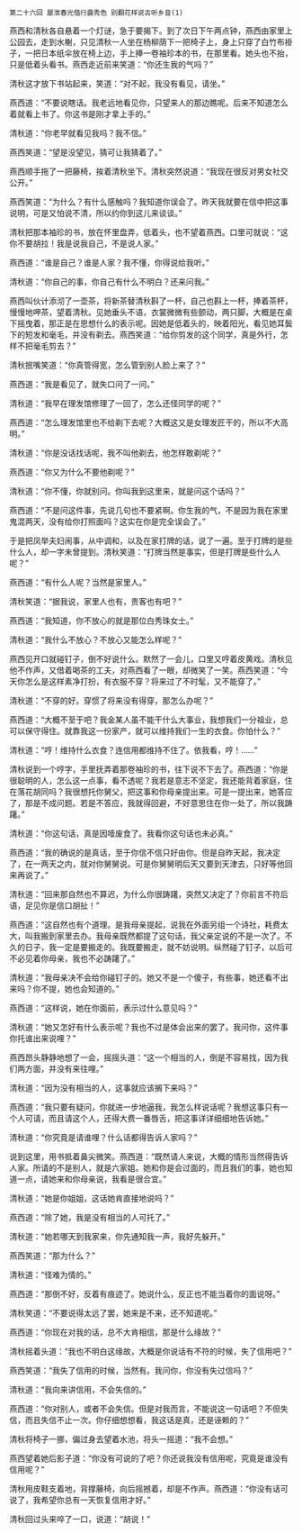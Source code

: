     第二十六回 屡泄春光偕行露秀色 别翻花样说古听乡音(1) 

   燕西和清秋各自悬着一个灯谜，急于要揭下。到了次日下午两点钟，燕西由家里上公园去，走到水榭，只见清秋一人坐在杨柳荫下一把椅子上，身上只穿了白竹布褂子，一把日本纸伞放在椅上边，手上捧一卷袖珍本的书，在那里看。她头也不抬，只是低着头看书。燕西走近前来笑道：“你还生我的气吗？”

   清秋这才放下书站起来，笑道：“对不起，我没有看见，请坐。”

   燕西道：“不要说瞎话。我老远地看见你，只望来人的那边瞧呢。后来不知道怎么着就看上书了。你这书是刚才拿上手的。”

   清秋道：“你老早就看见我吗？我不信。”

   燕西笑道：“望是没望见，猜可让我猜着了。”

   燕西顺手拖了一把藤椅，挨着清秋坐下。清秋突然说道：“我现在很反对男女社交公开。”

   燕西笑道：“为什么？有什么感触吗？我知道你误会了。昨天我就要在信中把这事说明，可是又怕说不清，所以约你到这儿来谈谈。”

   清秋把那本袖珍的书，放在怀里盘弄，低着头，也不望着燕西。口里可就说：“这你不要胡拉！我是说我自己，不是说人家。”

   燕西道：“谁是自己？谁是人家？我不懂，你得说给我听。”

   清秋道：“你自己的事，你自己有什么不明白？还来问我。”

   燕西叫伙计添沏了一壶茶，将新茶替清秋斟了一杯，自己也斟上一杯，捧着茶杯，慢慢地呷茶，望着清秋。见她垂头不语，衣裳微微有些颤动，两只脚，大概是在桌下摇曳着，那正是在思想什么的表示呢。因她是低着头的，映着阳光，看见她耳鬓下的短发和毫毛，并没有剃去。燕西笑道：“给你剪发的这个同学，真是外行，怎样不把毫毛剪去？”

   清秋抿嘴笑道：“你真管得宽，怎么管到别人脸上来了？”

   燕西道：“我是看见了，就失口问了一问。”

   清秋道：“我早在理发馆修理了一回了，怎么还怪同学的呢？”

   燕西道：“怎么理发馆里也不给剃下去呢？大概这又是女理发匠干的，所以不大高明。”

   清秋道：“你是没话找话呢，我不叫他剃去，他怎样敢剃呢？”

   燕西道：“你又为什么不要他剃呢？”

   清秋道：“你不懂，你就别问。你叫我到这里来，就是问这个话吗？”

   燕西道：“不是问这件事，先说几句也不要紧啊。你生我的气，不是因为我在家里鬼混两天，没有给你打照面吗？这实在你是完全误会了。”

   于是把凤举夫妇闹事，从中调和，以及在家打牌的话，说了一遍。至于打牌的是些什么人，却一字未曾提到。清秋笑道：“打牌当然是事实，但是打牌是些什么人呢？”

   燕西道：“有什么人呢？当然是家里人。”

   清秋笑道：“据我说，家里人也有，贵客也有吧？”

   燕西道：“我知道，你不放心的就是那位白秀珠女士。”

   清秋道：“我什么不放心？不放心又能怎么样呢？”

   燕西见开口就碰钉子，倒不好说什么。默然了一会儿，口里又哼着皮黄戏。清秋见他不作声，又借着喝茶的工夫，对燕西看了一眼，却微笑了一笑。燕西笑道：“今天你怎么是这样素净打扮，有衣服不穿？将来过了不时髦，又不能穿了。”

   清秋道：“不穿的好。穿惯了将来没有得穿，那怎么办呢？”

   燕西道：“大概不至于吧？我金某人虽不能干什么大事业，我想我们一分祖业，总可以保守得住。就靠我这一份家产，就可以维持我们一生的衣食。你怕什么？”

   清秋道：“哼！维持什么衣食？连信用都维持不住了。依我看，哼！……”

   清秋说到一个哼字，手里抚弄着那卷袖珍的书，往下说不下去了。燕西道：“你是很聪明的人，怎么这一点事，看不透呢？我若是意志不坚定，我还能背着家庭，住在落花胡同吗？我很想托你舅父，把这事和你母亲提出来。可是一提出来，她答应了，那是不成问题。若是不答应，我就得回避，不好意思住在你一处了，所以我踌躇。”

   清秋道：“你这句话，真是因噎废食了。我看你这句话也未必真。”

   燕西道：“我的确说的是真话，至于你信不信只好由你。但是自昨天起，我决定了，在一两天之内，就对你舅舅说。可是你舅舅明后天又要到天津去，只好等他回来再说了。”

   清秋道：“回来那自然也不算迟，为什么你很踌躇，突然又决定了？你前言不符后语，足见你是信口胡扯！”

   燕西道：“这自然也有个道理。是我母亲提起，说我在外面另组一个诗社，耗费太大，叫我搬到家里去办。我母亲既然都提了这句话，我父亲定说的不是一次了。不久的日子，我一定是要搬走的。我既要搬走，就不妨说明。纵然碰了钉子，以后可不必见着你母亲，我也不必踌躇了。”

   清秋道：“我母亲决不会给你碰钉子的。她又不是一个傻子，有些事，她还看不出来吗？你不提，她也会知道的。”

   燕西道：“这样说，她在你面前，表示过什么意见吗？”

   清秋道：“她又怎好有什么表示呢？我也不过是体会出来的罢了。我问你，这件事你托谁出来说哩？”

   燕西昂头静静地想了一会，摇摇头道：“这一个相当的人，倒是不容易找，因为我们两方面，并没有来往哩。”

   清秋道：“因为没有相当的人，这事就应该搁下来吗？”

   燕西道：“我只要有疑问，你就进一步地逼我，我怎么样说话呢？我想这事只有一个人可请，而且请这个人，还得大费一番唇舌，把这事详详细细地告诉她。”

   清秋道：“你究竟是请谁哩？什么话都得告诉人家吗？”

   说到这里，用书抵着鼻尖微笑。燕西道：“既然请人来说，大概的情形当然得告诉人家。所请的不是别人，就是六家姐。她和你是会过面的，而且我们的事，她也知道一点，请她来和你母亲说，我看是很合宜。”

   清秋道：“她是你姐姐，这话她肯直接地说吗？”

   燕西道：“除了她，我是没有相当的人可托了。”

   清秋道：“她若哪天到我家来，你先通知我一声，我好先躲开。”

   燕西笑道：“那为什么？”

   清秋道：“怪难为情的。”

   燕西道：“那倒不好，反着有痕迹了。她说什么，反正也不能当着你的面说呀。”

   清秋笑道：“不要说得太远了罢，她来是不来，还不知道呢。”

   燕西道：“你现在对我的话，总不大肯相信，那是什么缘故？”

   清秋摇着头道：“我也不明白这缘故，大概是你说话有不符的时候，失了信用吧？”

   燕西笑道：“我失了信用的时候，当然有。我问你，你没有失过信吗？”

   清秋道：“我向来讲信用，不会失信的。”

   燕西道：“你对别人，或者不会失信。但是对我而言，不能说这一句话吧？不但失信，而且失信不止一次。你仔细想想看，我这话是真，还是诬赖的？”

   清秋将椅子一挪，偏过身去望着水池，将头一摇道：“我不会想。”

   燕西望着她后影子道：“你没有可说的了吧？你还说我没有信用呢，究竟是谁没有信用呢？”

   清秋用皮鞋支着地，背撑藤椅，向后摇撼着，却是不作声。燕西道：“你没有话可说了，我希望你总有一天恢复信用才好。”

   清秋回过头来啐了一口，说道：“胡说！”

